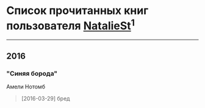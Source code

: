 # Список прочитанных книг пользователя [NatalieSt](https://www.facebook.com/app_scoped_user_id/830398907065968/)<sup>1</sup>
---

## 2016

### "Синяя борода"
Амели Нотомб
> [2016-03-29] бред



